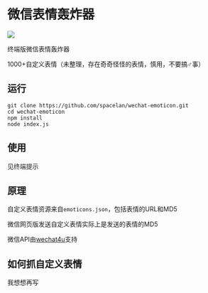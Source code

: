 # 微信表情轰炸器

![](https://github.com/spacelan/wechat-emoticon/blob/master/pic.png?raw=true)

终端版微信表情轰炸器

1000+自定义表情（未整理，存在奇奇怪怪的表情，慎用，不要搞♂事）

## 运行

```
git clone https://github.com/spacelan/wechat-emoticon.git
cd wechat-emoticon
npm install
node index.js
```

## 使用

见终端提示

## 原理

自定义表情资源来自`emoticons.json`，包括表情的URL和MD5

微信网页版发送自定义表情实际上是发送的表情的MD5

微信API由[wechat4u](https://github.com/nodeWechat/wechat4u)支持

## 如何抓自定义表情

我想想再写
